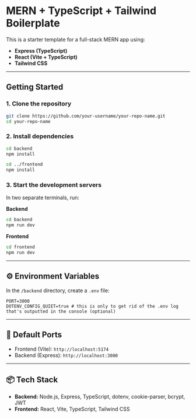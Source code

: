 # MERN + TypeScript + Tailwind Boilerplate

This is a starter template for a full-stack MERN app using:

* **Express (TypeScript)**
* **React (Vite + TypeScript)**
* **Tailwind CSS**

---

## Getting Started

### 1. Clone the repository

```bash
git clone https://github.com/your-username/your-repo-name.git
cd your-repo-name
```

### 2. Install dependencies

```bash
cd backend
npm install

cd ../frontend
npm install
```

### 3. Start the development servers

In two separate terminals, run:

**Backend**

```bash
cd backend
npm run dev
```

**Frontend**

```bash
cd frontend
npm run dev
```

---

## ⚙️ Environment Variables

In the `/backend` directory, create a `.env` file:

```
PORT=3000
DOTENV_CONFIG_QUIET=true # this is only to get rid of the .env log that's outputted in the console (optional)
```

---

## 🔗 Default Ports

* Frontend (Vite): `http://localhost:5174`
* Backend (Express): `http://localhost:3000`

---

## 📦 Tech Stack

* **Backend:** Node.js, Express, TypeScript, dotenv, cookie-parser, bcrypt, JWT
* **Frontend:** React, Vite, TypeScript, Tailwind CSS

